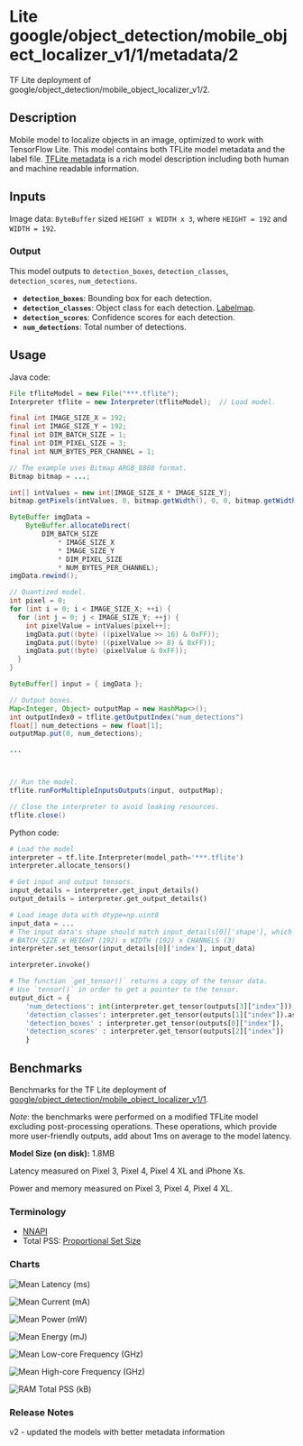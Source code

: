 # Lite google/object_detection/mobile_object_localizer_v1/1/metadata/2

TF Lite deployment of google/object_detection/mobile_object_localizer_v1/2.

<!-- parent-model: google/object_detection/mobile_object_localizer_v1/1 -->
<!-- asset-path: internal -->
<!-- interactive-model-name: tflite_object_detector -->

## Description

Mobile model to localize objects in an image, optimized to work with TensorFlow
Lite. This model contains both TFLite model metadata and the label file.
[TFLite metadata](https://www.tensorflow.org/lite/convert/metadata) is a rich
model description including both human and machine readable information.

## Inputs

Image data: `ByteBuffer` sized `HEIGHT x WIDTH x 3`, where `HEIGHT = 192` and
`WIDTH = 192`.

### Output

This model outputs to `detection_boxes`, `detection_classes`,
`detection_scores`, `num_detections`.

*   **`detection_boxes`**: Bounding box for each detection.
*   **`detection_classes`**: Object class for each detection.
    [Labelmap](https://www.gstatic.com/aihub/tfhub/labelmaps/mobile_object_localizer_v1_labelmap.csv).
*   **`detection_scores`**: Confidence scores for each detection.
*   **`num_detections`**: Total number of detections.

## Usage

Java code:

```java
File tfliteModel = new File("***.tflite");
Interpreter tflite = new Interpreter(tfliteModel);  // Load model.

final int IMAGE_SIZE_X = 192;
final int IMAGE_SIZE_Y = 192;
final int DIM_BATCH_SIZE = 1;
final int DIM_PIXEL_SIZE = 3;
final int NUM_BYTES_PER_CHANNEL = 1;

// The example uses Bitmap ARGB_8888 format.
Bitmap bitmap = ...;

int[] intValues = new int[IMAGE_SIZE_X * IMAGE_SIZE_Y];
bitmap.getPixels(intValues, 0, bitmap.getWidth(), 0, 0, bitmap.getWidth(), bitmap.getHeight());

ByteBuffer imgData =
    ByteBuffer.allocateDirect(
        DIM_BATCH_SIZE
            * IMAGE_SIZE_X
            * IMAGE_SIZE_Y
            * DIM_PIXEL_SIZE
            * NUM_BYTES_PER_CHANNEL);
imgData.rewind();

// Quantized model.
int pixel = 0;
for (int i = 0; i < IMAGE_SIZE_X; ++i) {
  for (int j = 0; j < IMAGE_SIZE_Y; ++j) {
    int pixelValue = intValues[pixel++];
    imgData.put((byte) ((pixelValue >> 16) & 0xFF));
    imgData.put((byte) ((pixelValue >> 8) & 0xFF));
    imgData.put((byte) (pixelValue & 0xFF));
  }
}

ByteBuffer[] input = { imgData };

// Output boxes.
Map<Integer, Object> outputMap = new HashMap<>();
int outputIndex0 = tflite.getOutputIndex("num_detections")
float[] num_detections = new float[1];
outputMap.put(0, num_detections);

...



// Run the model.
tflite.runForMultipleInputsOutputs(input, outputMap);

// Close the interpreter to avoid leaking resources.
tflite.close()
```

Python code:

```python
# Load the model
interpreter = tf.lite.Interpreter(model_path='***.tflite')
interpreter.allocate_tensors()

# Get input and output tensors.
input_details = interpreter.get_input_details()
output_details = interpreter.get_output_details()

# Load image data with dtype=np.uint8
input_data = ...
# The input data's shape should match input_details[0]['shape'], which is
# BATCH_SIZE x HEIGHT (192) x WIDTH (192) x CHANNELS (3)
interpreter.set_tensor(input_details[0]['index'], input_data)

interpreter.invoke()

# The function `get_tensor()` returns a copy of the tensor data.
# Use `tensor()` in order to get a pointer to the tensor.
output_dict = {
    'num_detections': int(interpreter.get_tensor(outputs[3]["index"])),
    'detection_classes': interpreter.get_tensor(outputs[1]["index"]).astype(np.uint8),
    'detection_boxes' : interpreter.get_tensor(outputs[0]["index"]),
    'detection_scores' : interpreter.get_tensor(outputs[2]["index"])
    }
```

## Benchmarks

Benchmarks for the TF Lite deployment of
[google/object_detection/mobile_object_localizer_v1/1](https://tfhub.dev/google/object_detection/mobile_object_localizer_v1/1).

*Note*: the benchmarks were performed on a modified TFLite model excluding
post-processing operations. These operations, which provide more user-friendly
outputs, add about 1ms on average to the model latency.

**Model Size (on disk):** 1.8MB

Latency measured on Pixel 3, Pixel 4, Pixel 4 XL and iPhone Xs.

Power and memory measured on Pixel 3, Pixel 4, Pixel 4 XL.

### Terminology

*   [NNAPI](https://developer.android.com/ndk/guides/neuralnetworks)
*   Total PSS:
    [Proportional Set Size](https://en.wikipedia.org/wiki/Proportional_set_size)

### Charts

![Mean Latency (ms)](https://www.gstatic.com/aihub/tfhub/charts/mobile_object_localizer_v1/mean_latency_ms.png)

![Mean Current (mA)](https://www.gstatic.com/aihub/tfhub/charts/mobile_object_localizer_v1/mean_current_ma.png)

![Mean Power (mW)](https://www.gstatic.com/aihub/tfhub/charts/mobile_object_localizer_v1/mean_power_mw.png)

![Mean Energy (mJ)](https://www.gstatic.com/aihub/tfhub/charts/mobile_object_localizer_v1/mean_energy_mj.png)

![Mean Low-core Frequency (GHz)](https://www.gstatic.com/aihub/tfhub/charts/mobile_object_localizer_v1/mean_low_core_frequency_ghz.png)

![Mean High-core Frequency (GHz)](https://www.gstatic.com/aihub/tfhub/charts/mobile_object_localizer_v1/mean_high_core_frequency_ghz.png)

![RAM Total PSS (kB)](https://www.gstatic.com/aihub/tfhub/charts/mobile_object_localizer_v1/ram_total_pss_kb.png)

### Release Notes

v2 - updated the models with better metadata information
